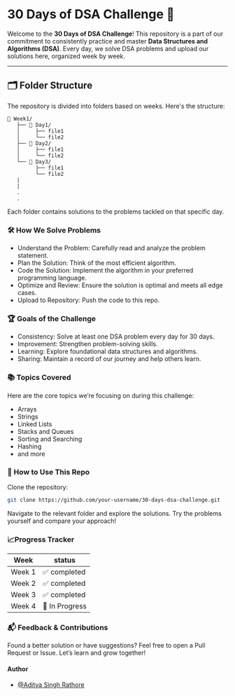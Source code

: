 # 30 Days of DSA Challenge 🚀

Welcome to the **30 Days of DSA Challenge**! This repository is a part of our commitment to consistently practice and master **Data Structures and Algorithms (DSA)**. Every day, we solve DSA problems and upload our solutions here, organized week by week.

---

## 🗂️ Folder Structure

The repository is divided into folders based on weeks. Here's the structure:

```plaintext
📁 Week1/
   ├── 📁 Day1/
   │     ├── file1
   │     └── file2
   ├── 📁 Day2/
   │     ├── file1
   │     └── file2
   └── 📁 Day3/
         ├── file1
         └── file2
   |
   |
   .
   .

```
Each folder contains solutions to the problems tackled on that specific day.

### 🛠️ How We Solve Problems
- Understand the Problem: Carefully read and analyze the problem statement.
- Plan the Solution: Think of the most efficient algorithm.
- Code the Solution: Implement the algorithm in your preferred programming language.
- Optimize and Review: Ensure the solution is optimal and meets all edge cases.
- Upload to Repository: Push the code to this repo.

### 🏆 Goals of the Challenge
- Consistency: Solve at least one DSA problem every day for 30 days.
- Improvement: Strengthen problem-solving skills.
- Learning: Explore foundational data structures and algorithms.
- Sharing: Maintain a record of our journey and help others learn.

### 📚 Topics Covered
Here are the core topics we’re focusing on during this challenge:

- Arrays
- Strings
- Linked Lists
- Stacks and Queues
- Sorting and Searching
- Hashing
- and more

### 🚀 How to Use This Repo
Clone the repository:
``` bash
git clone https://github.com/your-username/30-days-dsa-challenge.git
```

Navigate to the relevant folder and explore the solutions.
Try the problems yourself and compare your approach!

### 📈Progress Tracker

| Week             | status                                                                |
| ----------------- | ------------------------------------------------------------------ |
| Week 1| ✅ completed |
| Week 2|  ✅ completed|
| Week 3|  ✅ completed|
| Week 4| 🚧 In Progress |

### 📬 Feedback & Contributions

Found a better solution or have suggestions? Feel free to open a Pull Request or Issue. Let’s learn and grow together!

#### Author
- [@Aditya Singh Rathore](https://www.github.com/Adez017)
